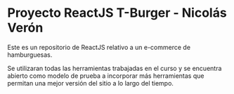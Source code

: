 # Proyecto ReactJS T-Burger - Nicolás Verón

Este es un repositorio de ReactJS relativo a un e-commerce de hamburguesas.

Se utilizaran todas las herramientas trabajadas en el curso y se encuentra abierto como modelo de prueba a incorporar más herramientas que permitan una mejor versión del sitio a lo largo del tiempo.
